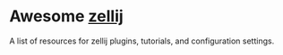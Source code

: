 
# Awesome [zellij](https://github.com/zellij-org/zellij)

A list of resources for zellij plugins, tutorials, and configuration settings.
